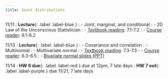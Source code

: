 ```yaml
---
title: Joint distributions
---
```


11/11
: **Lecture**{: .label .label-blue } 
: - Joint, marginal, and conditional
: - 2D Law of the Unconscious Statistician
: - [Textbook reading](https://drive.google.com/file/d/1VmkAAGOYCTORq1wxSQqy255qLJjTNvBI/view?usp=sharing): 7.1-7.2
: - [Course reader](https://vitercik.github.io/120notes/intro.html): 6.1-6.2

11/13
: **Lecture**{: .label .label-blue } 
: - Covariance and correlation
: - Multinomial
: - Multivariate normal
: - [Textbook reading](https://drive.google.com/file/d/1VmkAAGOYCTORq1wxSQqy255qLJjTNvBI/view?usp=sharing): 7.3-7.5
: - [Course reader](https://vitercik.github.io/120notes/intro.html): 6.3-6.5
: - [Bivariate normal slides (PPT)](https://vitercik.github.io/probability/assets/slides/bivariate_normal.pptx)

11/14
: **HW 6 due**{: .label .label-red } due at 12pm, 7 late days
: **HW 7 out**{: .label .label-purple } due 11/21, 7 late days